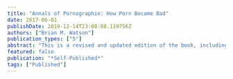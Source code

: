 ```yaml
---
title: "Annals of Pornographie: How Porn Became Bad"
date: 2017-06-01
publishDate: 2019-12-14T23:08:08.119756Z
authors: ["Brian M. Watson"]
publication_types: ["5"]
abstract: "This is a revised and updated edition of the book, including more recent information, footnotes, a bibliography, page numbers (print edition) and more beautiful fonts! In a groundbreaking reappraisal of European history, award-winning historian Brian M. Watson gives the secret history of smut through the literature, art, photography, and historical figures you didn’t learn about in school. Watson combs the bawdy and forgotten corners of Western civilization to reveal the hidden story of a topic that still causes anger, arousal, excitement and scandal. Combining an entertaining style with brand-new research, Annals of Pornographie: How Porn Became Bad explores not only the salacious history of pornography, but also explains the evolution of Western sexuality, the ‘creation’ of privacy (and public life), and the ‘invention of manners.’ The book analyzes Western culture’s tortured and rapturous relationship with erotic representation by probing the underside of its culture, art, literature, philosophy, sexology, psychology and its law. Covering everything from the fifteenth century Renaissance all the way up to the twentieth century Playboy magazine, Watson takes the reader on a grand tour of the forgotten debauchery of Western history. Along the way, we meet a variety of colorful characters who rarely get their historical due: Lord Rochester, the royal Pimp; Pietro Aretino, the Renaissance godfather of pornography; Edmund Curll, the first Hugh Hefner; along with many other tax-dodging street pornographers and radicals who roamed the streets of London, Paris, New York, and other major metropoles. Watson takes us from the hallowed halls of the Council of Trent, where Popes and kings fought over the future of the west, to Grub Street, a narrow and disgusting London alley filled with hack writers, aspiring poets and pushers of dirty French pictures and many other sights and sounds from Western Civilization’s glorious and seedier locales.Annals of Pornographie: How Porn Became Bad reveals, for the first time, exactly how pornography went from being beautiful to being bad."
featured: false
publication: "*Self-Published*"
tags: ["Published"]
---
```


